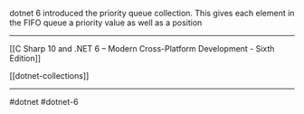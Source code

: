 dotnet 6 introduced the priority queue collection. This gives each element in the FIFO queue a priority value as well as a position

---
[[C Sharp 10 and .NET 6 – Modern Cross-Platform Development - Sixth Edition]]

[[dotnet-collections]]

---
#dotnet #dotnet-6